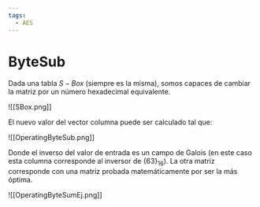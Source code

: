 ```yaml
---
tags:
  - AES
---
```

# ByteSub

Dada una tabla $S-Box$ (siempre es la misma), somos capaces de cambiar la matriz por un número hexadecimal equivalente.

![[SBox.png]]

El nuevo valor del vector columna puede ser calculado tal que:

![[OperatingByteSub.png]]

Donde el inverso del valor de entrada es un campo de Galois (en este caso esta columna corresponde al inversor de $\{63\}_{16}$). La otra matriz corresponde con una matriz probada matemáticamente por ser la más óptima.

![[OperatingByteSumEj.png]]